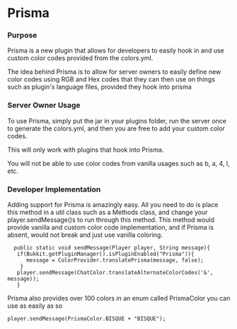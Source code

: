 # Prisma

### Purpose
Prisma is a new plugin that allows for developers to easily hook in and use custom color codes
provided from the colors.yml.

The idea behind Prisma is to allow for server owners to easily define new color codes using
RGB and Hex codes that they can then use on things such as plugin's language files, provided
they hook into prisma

### Server Owner Usage
To use Prisma, simply put the jar in your plugins folder, run the server once to generate the
colors.yml, and then you are free to add your custom color codes.

This will only work with plugins that hook into Prisma.

You will not be able to use color codes from vanilla usages such as b, a, 4, l, etc.

### Developer Implementation
Adding support for Prisma is amazingly easy. All you need to do is place this method in a util
class such as a Methods class, and change your player.sendMessage()s to run through this method.
This method would provide vanilla and custom color code implementation, and if Prisma is absent,
would not break and just use vanilla coloring.

      public static void sendMessage(Player player, String message){
       if(Bukkit.getPluginManager().isPluginEnabled("Prisma")){
          message = ColorProvider.translatePrisma(message, false);
        }
       player.sendMessage(ChatColor.translateAlternateColorCodes('&', message));
       }
       
Prisma also provides over 100 colors in an enum called PrismaColor you can use as easily as so

    player.sendMessage(PrismaColor.BISQUE + "BISQUE");
